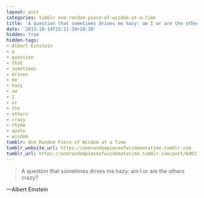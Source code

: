 ```yaml
---
layout: post
categories: tumblr one-random-piece-of-wisdom-at-a-time
title: 'A question that sometimes drives me hazy: am I or are the others crazy?'
date: '2013-10-14T23:11:10+10:30'
hidden: true
hidden-tags:
- Albert-Einstein
- a
- question
- that
- sometimes
- drives
- me
- hazy
- am
- I
- or
- the
- others
- crazy
- rhyme
- quote
- wisdom
tumblr: One Random Piece of Wisdom at a Time
tumblr_website_url: https://onerandompieceofwisdomatatime.tumblr.com
tumblr_url: https://onerandompieceofwisdomatatime.tumblr.com/post/64013424184/a-question-that-sometimes-drives-me-hazy-am-i-or
---
```

> A question that sometimes drives me hazy: am I or are the others crazy?

—Albert Einstein
